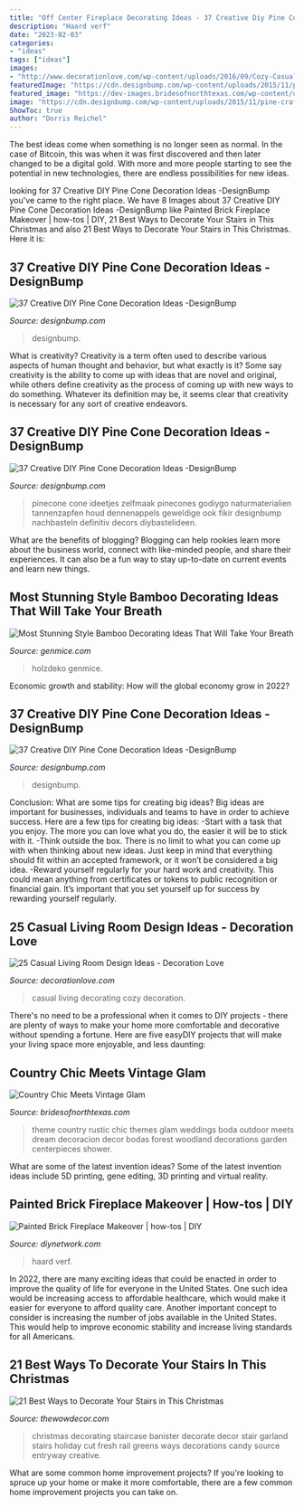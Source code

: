 ```yaml
---
title: "Off Center Fireplace Decorating Ideas - 37 Creative Diy Pine Cone Decoration Ideas -designbump"
description: "Haard verf"
date: "2023-02-03"
categories:
- "ideas"
tags: ["ideas"]
images:
- "http://www.decorationlove.com/wp-content/uploads/2016/09/Cozy-Casual-Living-Room-Decorating-Ideas-2.jpg"
featuredImage: "https://cdn.designbump.com/wp-content/uploads/2015/11/pine-crafts-fall-decor10.jpg"
featured_image: "https://dev-images.bridesofnorthtexas.com/wp-content/uploads/2015/12/31200716/Bella-Weddings_0.jpg"
image: "https://cdn.designbump.com/wp-content/uploads/2015/11/pine-crafts-fall-decor10.jpg"
ShowToc: true
author: "Dorris Reichel"
---
```



The best ideas come when something is no longer seen as normal. In the case of Bitcoin, this was when it was first discovered and then later changed to be a digital gold. With more and more people starting to see the potential in new technologies, there are endless possibilities for new ideas.

	

		
looking for 37 Creative DIY Pine Cone Decoration Ideas -DesignBump you've came to the right place. We have 8 Images about 37 Creative DIY Pine Cone Decoration Ideas -DesignBump like Painted Brick Fireplace Makeover | how-tos | DIY, 21 Best Ways to Decorate Your Stairs in This Christmas and also 21 Best Ways to Decorate Your Stairs in This Christmas. Here it is:
		
    
## 37 Creative DIY Pine Cone Decoration Ideas -DesignBump

<img loading=lazy src="https://cdn.designbump.com/wp-content/uploads/2015/11/pine-crafts-fall-decor12.jpg" onerror="this.onerror=null;this.src='https://tse3.mm.bing.net/th?id=OIP.TeA1svPw_TUPUaxwgUgryAHaKx&amp;pid=15.1';" alt="37 Creative DIY Pine Cone Decoration Ideas -DesignBump">

_Source: designbump.com_

>designbump. 

	

What is creativity?
Creativity is a term often used to describe various aspects of human thought and behavior, but what exactly is it? Some say creativity is the ability to come up with ideas that are novel and original, while others define creativity as the process of coming up with new ways to do something. Whatever its definition may be, it seems clear that creativity is necessary for any sort of creative endeavors.

    
## 37 Creative DIY Pine Cone Decoration Ideas -DesignBump

<img loading=lazy src="https://cdn.designbump.com/wp-content/uploads/2015/11/pine-crafts-fall-decor15.jpg" onerror="this.onerror=null;this.src='https://tse4.mm.bing.net/th?id=OIP.D8x1qMPS9on7dEwPEHUHygHaJ4&amp;pid=15.1';" alt="37 Creative DIY Pine Cone Decoration Ideas -DesignBump">

_Source: designbump.com_

>pinecone cone ideetjes zelfmaak pinecones godiygo naturmaterialien tannenzapfen houd dennenappels geweldige ook fikir designbump nachbasteln definitiv decors diybastelideen. 

	

What are the benefits of blogging?
Blogging can help rookies learn more about the business world, connect with like-minded people, and share their experiences. It can also be a fun way to stay up-to-date on current events and learn new things.

    
## Most Stunning Style Bamboo Decorating Ideas That Will Take Your Breath

<img loading=lazy src="https://genmice.com/design-ideas/Most-Stunning-Style-Bamboo-Decorating-Ideas-That-Will-Take-Y/466.jpeg" onerror="this.onerror=null;this.src='https://tse4.mm.bing.net/th?id=OIP.Turi8h7Z-Xc3VHXD0Q4TcwHaKH&amp;pid=15.1';" alt="Most Stunning Style Bamboo Decorating Ideas That Will Take Your Breath">

_Source: genmice.com_

>holzdeko genmice. 

	

Economic growth and stability: How will the global economy grow in 2022?
 

    
## 37 Creative DIY Pine Cone Decoration Ideas -DesignBump

<img loading=lazy src="https://cdn.designbump.com/wp-content/uploads/2015/11/pine-crafts-fall-decor10.jpg" onerror="this.onerror=null;this.src='https://tse1.mm.bing.net/th?id=OIP.N9XUw23s7NP1ex-6XFUNnwHaGy&amp;pid=15.1';" alt="37 Creative DIY Pine Cone Decoration Ideas -DesignBump">

_Source: designbump.com_

>designbump. 

	

Conclusion: What are some tips for creating big ideas?
Big ideas are important for businesses, individuals and teams to have in order to achieve success. Here are a few tips for creating big ideas:
-Start with a task that you enjoy. The more you can love what you do, the easier it will be to stick with it.
-Think outside the box. There is no limit to what you can come up with when thinking about new ideas. Just keep in mind that everything should fit within an accepted framework, or it won’t be considered a big idea.
-Reward yourself regularly for your hard work and creativity. This could mean anything from certificates or tokens to public recognition or financial gain. It’s important that you set yourself up for success by rewarding yourself regularly.

    
## 25 Casual Living Room Design Ideas - Decoration Love

<img loading=lazy src="http://www.decorationlove.com/wp-content/uploads/2016/09/Cozy-Casual-Living-Room-Decorating-Ideas-2.jpg" onerror="this.onerror=null;this.src='https://tse2.mm.bing.net/th?id=OIP.JQcaewhs4FMmnE9bMbTitgHaK1&amp;pid=15.1';" alt="25 Casual Living Room Design Ideas - Decoration Love">

_Source: decorationlove.com_

>casual living decorating cozy decoration. 

	

There's no need to be a professional when it comes to DIY projects - there are plenty of ways to make your home more comfortable and decorative without spending a fortune. Here are five easyDIY projects that will make your living space more enjoyable, and less daunting: 

    
## Country Chic Meets Vintage Glam

<img loading=lazy src="https://dev-images.bridesofnorthtexas.com/wp-content/uploads/2015/12/31200716/Bella-Weddings_0.jpg" onerror="this.onerror=null;this.src='https://tse1.mm.bing.net/th?id=OIP.iENbb2dP_HgWEuY6mcmyRQHaKE&amp;pid=15.1';" alt="Country Chic Meets Vintage Glam">

_Source: bridesofnorthtexas.com_

>theme country rustic chic themes glam weddings boda outdoor meets dream decoracion decor bodas forest woodland decorations garden centerpieces shower. 

	

What are some of the latest invention ideas?
Some of the latest invention ideas include 5D printing, gene editing, 3D printing and virtual reality.

    
## Painted Brick Fireplace Makeover | How-tos | DIY

<img loading=lazy src="https://diy.sndimg.com/content/dam/images/diy/fullset/2012/5/14/0/CI-Susan-Teare_Brick-Fireplace_s3x4.jpg.rend.hgtvcom.616.924.suffix/1420785625828.jpeg" onerror="this.onerror=null;this.src='https://tse1.mm.bing.net/th?id=OIP.JXm28P6cbyTvxwvlZ2FkAgHaLH&amp;pid=15.1';" alt="Painted Brick Fireplace Makeover | how-tos | DIY">

_Source: diynetwork.com_

>haard verf. 

	

In 2022, there are many exciting ideas that could be enacted in order to improve the quality of life for everyone in the United States. One such idea would be increasing access to affordable healthcare, which would make it easier for everyone to afford quality care. Another important concept to consider is increasing the number of jobs available in the United States. This would help to improve economic stability and increase living standards for all Americans.

    
## 21 Best Ways To Decorate Your Stairs In This Christmas

<img loading=lazy src="http://www.thewowdecor.com/wp-content/uploads/2015/11/stunning-Christmas-staircase-decorating.jpg" onerror="this.onerror=null;this.src='https://tse4.mm.bing.net/th?id=OIP.RPSYVIqubBlQjajNfDNLTQHaLH&amp;pid=15.1';" alt="21 Best Ways to Decorate Your Stairs in This Christmas">

_Source: thewowdecor.com_

>christmas decorating staircase banister decorate decor stair garland stairs holiday cut fresh rail greens ways decorations candy source entryway creative. 

	

What are some common home improvement projects?
If you're looking to spruce up your home or make it more comfortable, there are a few common home improvement projects you can take on.

